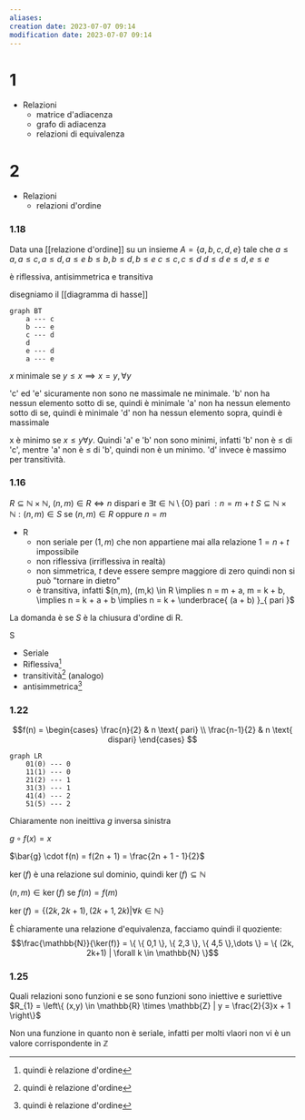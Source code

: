 ```yaml
---
aliases: 
creation date: 2023-07-07 09:14
modification date: 2023-07-07 09:14
---
```


# 1
- Relazioni
	- matrice d'adiacenza
	- grafo di adiacenza
	- relazioni di equivalenza

# 2
- Relazioni
	- relazioni d'ordine

### 1.18

Data una [[relazione d'ordine]] su un insieme $A = \{ a,b,c,d,e \}$ tale che
$a \leq a, a \leq c, a \leq d, a \leq e$
$b \leq b, b \leq d, b \leq e$
$c \leq c, c \leq d$
$d \leq d$
$e \leq d, e \leq e$

è riflessiva, antisimmetrica e transitiva

disegniamo il [[diagramma di hasse]]
```mermaid
graph BT
	a --- c
	b --- e
	c --- d
	d 
	e --- d
	a --- e
```

$x$ minimale se $y \leq x \implies x = y, \forall y$

'c' ed 'e' sicuramente non sono ne massimale ne minimale.
'b' non ha nessun elemento sotto di se, quindi è minimale
'a' non ha nessun elemento sotto di se, quindi è minimale
'd' non ha nessun elemento sopra, quindi è massimale

x è minimo se $x \leq y \forall y$.
Quindi 'a' e 'b' non sono minimi, infatti 'b' non è $\leq$ di 'c', mentre 'a' non è $\leq$ di 'b', quindi non è un minimo.
'd' invece è massimo per transitività. 

### 1.16
$R \subseteq \mathbb{N} \times \mathbb{N}$, $(n,m) \in R \iff n$ dispari e $\exists t \in \mathbb{N} \setminus \{ 0 \} \text{ pari } : n = m + t$
$S \subseteq \mathbb{N} \times \mathbb{N} : (n,m) \in S$ se $(n,m) \in R$ oppure $n = m$

- R
	- non seriale per $(1,m)$ che non appartiene mai alla relazione $1 = n + t$ impossibile
	- non riflessiva (irriflessiva in realtà)
	- non simmetrica, $t$ deve essere sempre maggiore di zero quindi non si può "tornare in dietro" 
	- è transitiva, infatti $(n,m), (m,k) \in R \implies n = m + a, m = k + b, \implies n = k + a + b \implies n = k + \underbrace{ (a + b) }_{ pari }$ 

La domanda è se $S$ è la chiusura d'ordine di R.

S
- Seriale
- Riflessiva[^1]
- transitività[^1] (analogo)
- antisimmetrica[^1]

[^1]: quindi è relazione d'ordine


### 1.22

$$f(n) = \begin{cases}
\frac{n}{2} & n \text{ pari} \\
\frac{n-1}{2}  & n \text{ dispari}
\end{cases} $$

```mermaid
graph LR
	01(0) --- 0
	11(1) --- 0
	21(2) --- 1
	31(3) --- 1
	41(4) --- 2
	51(5) --- 2
```
Chiaramente non ineittiva
$g$ inversa sinistra

$g \circ f(x) = x$

$\bar{g} \cdot f(n) = f(2n + 1) = \frac{2n + 1 - 1}{2}$

$\ker(f)$ è una relazione sul dominio, quindi $\ker(f) \subseteq \mathbb{N}$

$(n,m) \in  \ker(f)$ se $f(n) = f(m)$

$\ker(f) = \{(2k, 2k+1), (2k+1,2k) | \forall k \in \mathbb{N}\}$

È chiaramente una relazione d'equivalenza, facciamo quindi il quoziente:
$$\frac{\mathbb{N}}{\ker(f)} = \{ \{ 0,1 \}, \{ 2,3 \}, \{ 4,5 \},\dots \} = \{ (2k, 2k+1) | \forall k \in \mathbb{N} \}$$

### 1.25
Quali relazioni sono funzioni e se sono funzioni sono iniettive e suriettive
$R_{1} = \left\{  (x,y) \in \mathbb{R} \times \mathbb{Z} | y = \frac{2}{3}x + 1  \right\}$

Non una funzione in quanto non è seriale, infatti per molti vlaori non vi è un valore corrispondente in $\mathbb{Z}$

